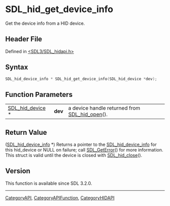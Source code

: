 # SDL_hid_get_device_info

Get the device info from a HID device.

## Header File

Defined in [<SDL3/SDL_hidapi.h>](https://github.com/libsdl-org/SDL/blob/main/include/SDL3/SDL_hidapi.h)

## Syntax

```c
SDL_hid_device_info * SDL_hid_get_device_info(SDL_hid_device *dev);
```

## Function Parameters

|                                    |         |                                                               |
| ---------------------------------- | ------- | ------------------------------------------------------------- |
| [SDL_hid_device](SDL_hid_device) * | **dev** | a device handle returned from [SDL_hid_open](SDL_hid_open)(). |

## Return Value

([SDL_hid_device_info](SDL_hid_device_info) *) Returns a pointer to the
[SDL_hid_device_info](SDL_hid_device_info) for this hid_device or NULL on
failure; call [SDL_GetError](SDL_GetError)() for more information. This
struct is valid until the device is closed with
[SDL_hid_close](SDL_hid_close)().

## Version

This function is available since SDL 3.2.0.





----
[CategoryAPI](CategoryAPI), [CategoryAPIFunction](CategoryAPIFunction), [CategoryHIDAPI](CategoryHIDAPI)

